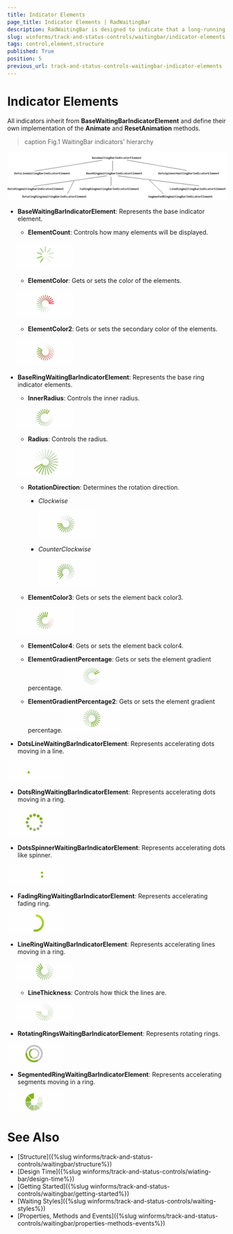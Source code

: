 ```yaml
---
title: Indicator Elements
page_title: Indicator Elements | RadWaitingBar
description: RadWaitingBar is designed to indicate that a long-running operation with indeterminate  length is undergoing.
slug: winforms/track-and-status-controls/waitingbar/indicator-elements
tags: control,element,structure
published: True
position: 5
previous_url: track-and-status-controls-waitingbar-indicator-elements
---
```


# Indicator Elements

All indicators inherit from __BaseWaitingBarIndicatorElement__ and define their own implementation of the __Animate__ and __ResetAnimation__ methods. 

>caption Fig.1 WaitingBar indicators' hierarchy
>
![track-and-status-controls-waiting-bar-indicator-elements 012](images/track-and-status-controls-waiting-bar-indicator-elements014.png) 

* __BaseWaitingBarIndicatorElement__: Represents the base indicator element.
	* __ElementCount__: Controls how many elements will be displayed.
	
	![track-and-status-controls-waiting-bar-indicator-elements 012](images/track-and-status-controls-waiting-bar-indicator-elements013.gif) 
	
	* __ElementColor__: Gets or sets the color of the elements.
	
	![track-and-status-controls-waiting-bar-indicator-elements 015](images/track-and-status-controls-waiting-bar-indicator-elements015.gif)

	* __ElementColor2__: Gets or sets the secondary color of the elements.
	
	![track-and-status-controls-waiting-bar-indicator-elements 016](images/track-and-status-controls-waiting-bar-indicator-elements016.gif)

* __BaseRingWaitingBarIndicatorElement__: Represents the base ring indicator elements.
	* __InnerRadius__: Controls the inner radius.
	
	![track-and-status-controls-waiting-bar-indicator-elements 009](images/track-and-status-controls-waiting-bar-indicator-elements009.gif) 
	* __Radius__: Controls the radius.
	
	![track-and-status-controls-waiting-bar-indicator-elements 010](images/track-and-status-controls-waiting-bar-indicator-elements010.gif) 
	* __RotationDirection__: Determines the rotation direction.
		* *Clockwise*	 
		
			![track-and-status-controls-waiting-bar-indicator-elements 011](images/track-and-status-controls-waiting-bar-indicator-elements011.gif) 
		* *CounterClockwise*	
		
		 	![track-and-status-controls-waiting-bar-indicator-elements 012](images/track-and-status-controls-waiting-bar-indicator-elements012.gif) 

	* __ElementColor3__: Gets or sets the element back color3.
	
	![track-and-status-controls-waiting-bar-indicator-elements 017](images/track-and-status-controls-waiting-bar-indicator-elements017.gif)

	* __ElementColor4__: Gets or sets the element back color4.

	* __ElementGradientPercentage__: Gets or sets the element gradient percentage.
	![track-and-status-controls-waiting-bar-indicator-elements 018](images/track-and-status-controls-waiting-bar-indicator-elements018.gif)

	* __ElementGradientPercentage2__: Gets or sets the element gradient percentage.
	![track-and-status-controls-waiting-bar-indicator-elements 019](images/track-and-status-controls-waiting-bar-indicator-elements019.gif)

* __DotsLineWaitingBarIndicatorElement__: Represents accelerating dots moving in a line.

![track-and-status-controls-waiting-bar-indicator-elements 001](images/track-and-status-controls-waiting-bar-indicator-elements001.gif)

* __DotsRingWaitingBarIndicatorElement__: Represents accelerating dots moving in a ring.

![track-and-status-controls-waiting-bar-indicator-elements 002](images/track-and-status-controls-waiting-bar-indicator-elements002.gif)

* __DotsSpinnerWaitingBarIndicatorElement__: Represents accelerating dots like spinner.

![track-and-status-controls-waiting-bar-indicator-elements 003](images/track-and-status-controls-waiting-bar-indicator-elements003.gif)

* __FadingRingWaitingBarIndicatorElement__: Represents accelerating fading ring.

![track-and-status-controls-waiting-bar-indicator-elements 004](images/track-and-status-controls-waiting-bar-indicator-elements004.gif)

* __LineRingWaitingBarIndicatorElement__: Represents accelerating lines moving in a ring.

	![track-and-status-controls-waiting-bar-indicator-elements 005](images/track-and-status-controls-waiting-bar-indicator-elements005.gif) 

	* __LineThickness__: Controls how thick the lines are.
	
	![track-and-status-controls-waiting-bar-indicator-elements 008](images/track-and-status-controls-waiting-bar-indicator-elements008.gif) 

* __RotatingRingsWaitingBarIndicatorElement__: Represents rotating rings.

![track-and-status-controls-waiting-bar-indicator-elements 007](images/track-and-status-controls-waiting-bar-indicator-elements007.gif)

* __SegmentedRingWaitingBarIndicatorElement__: Represents accelerating segments moving in a ring.

![track-and-status-controls-waiting-bar-indicator-elements 006](images/track-and-status-controls-waiting-bar-indicator-elements006.gif)
   
# See Also

* [Structure]({%slug winforms/track-and-status-controls/waitingbar/structure%})	
* [Design Time]({%slug winforms/track-and-status-controls/wiating-bar/design-time%})
* [Getting Started]({%slug winforms/track-and-status-controls/waitingbar/getting-started%})	
* [Waiting Styles]({%slug winforms/track-and-status-controls/waiting-styles%})	
* [Properties, Methods and Events]({%slug winforms/track-and-status-controls/waitingbar/properties-methods-events%})	